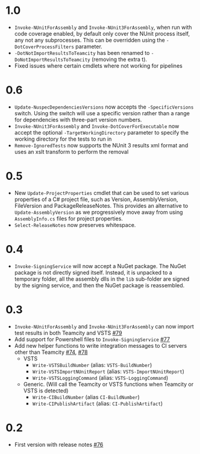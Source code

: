 # 1.0

- `Invoke-NUnitForAssembly` and `Invoke-NUnit3ForAssembly`, when run with code coverage enabled, by default only cover the NUnit process itself, any not any subprocesses. This can be overridden using the `-DotCoverProcessFilters` parameter.
- `-DotNotImportResultsToTeamcity` has been renamed to `-DoNotImportResultsToTeamcity` (removing the extra t).
- Fixed issues where certain cmdlets where not working for pipelines

# 0.6

- `Update-NuspecDependenciesVersions` now accepts the `-SpecificVersions` switch. Using the switch will use a specific version rather than a range for dependencies with three-part version numbers.
- `Invoke-NUnit3ForAssembly` and `Invoke-DotCoverForExecutable` now accept the optional `-TargetWorkingDirectory` parameter to specify the working directory for the tests to run in
- `Remove-IgnoredTests` now supports the NUnit 3 results xml format and uses an xslt transform to perform the removal

# 0.5

- New `Update-ProjectProperties` cmdlet that can be used to set various properties of a C# project file, such as Version, AssemblyVersion, FileVersion and PackageReleaseNotes. This provides an alternative to `Update-AssemblyVersion` as we progressively move away from using `AssemblyInfo.cs` files for project properties.
- `Select-ReleaseNotes` now preserves whitespace.

# 0.4

- `Invoke-SigningService` will now accept a NuGet package. The NuGet package is not directly signed itself. Instead, it is unpacked to a temporary folder, all the assembly dlls in the `lib` sub-folder are signed by the signing service, and then the NuGet package is reassembled. 

# 0.3

- `Invoke-NUnitForAssembly` and `Invoke-NUnit3ForAssembly` can now import test results in both Teamcity and VSTS [#79](https://github.com/red-gate/RedGate.Build/pull/79)
- Add support for Powershell files to `Invoke-SigningService` [#77](https://github.com/red-gate/RedGate.Build/pull/77)
- Add new helper functions to write integration messages to CI servers other than Teamcity [#74](https://github.com/red-gate/RedGate.Build/pull/74), [#78](https://github.com/red-gate/RedGate.Build/pull/78)
    - VSTS
        - `Write-VSTSBuildNumber` (alias: `VSTS-BuildNumber`)
        - `Write-VSTSImportNUnitReport` (alias: `VSTS-ImportNUnitReport`)
        - `Write-VSTSLoggingCommand` (alias: `VSTS-LoggingCommand`)
    - Generic. (Will call the Teamcity or VSTS functions when Teamcity or VSTS is detected)
        - `Write-CIBuildNumber` (alias `CI-BuildNumber`)
        - `Write-CIPublishArtifact` (alias: `CI-PublishArtifact`)

# 0.2

- First version with release notes [#76](https://github.com/red-gate/RedGate.Build/pull/76)
